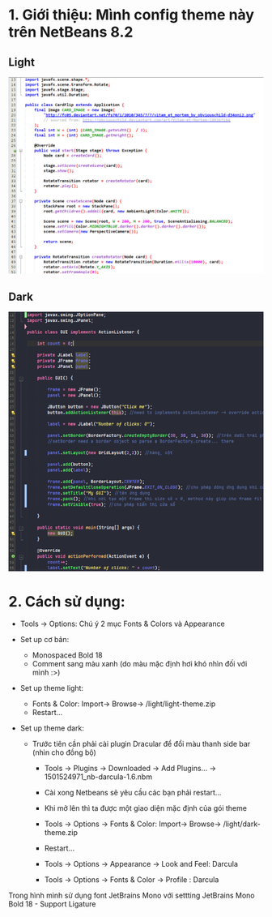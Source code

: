 
# 1. Giới thiệu: Mình config theme này trên NetBeans 8.2

  ## Light
  ![image info](./light.png)
  ## Dark
  ![image info](./dark.png)
# 2. Cách sử dụng:

  - Tools -> Options: Chú ý 2 mục Fonts & Colors và Appearance
  
  - Set up cơ bản: 
  
  	- Monospaced Bold 18 
  	- Comment sang màu xanh (do màu mặc định hơi khó nhìn đối với mình :>)
  
  - Set up theme light: 
  	- Fonts & Color: Import-> Browse-> /light/light-theme.zip 
  	- Restart...
  - Set up theme dark:
  
  	- Trước tiên cần phải cài plugin Dracular để đổi màu thanh side bar (nhìn cho đồng bộ)
  
  		- Tools -> Plugins -> Downloaded -> Add Plugins... -> 1501524971_nb-darcula-1.6.nbm 
  		- Cài xong Netbeans sẽ yêu cầu các bạn phải restart... 
  		- Khi mở lên thì ta được một giao diện mặc định của gói theme 
  
   		- Tools -> Options -> Fonts & Color: Import-> Browse-> /light/dark-theme.zip
  		- Restart...
  
  		- Tools -> Options -> Appearance -> Look and Feel: Darcula
  		- Tools -> Options -> Fonts & Color -> Profile   : Darcula


Trong hình mình sử dụng font JetBrains Mono với settting JetBrains Mono Bold 18
    - Support Ligature
